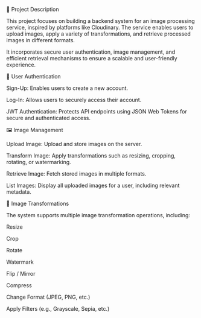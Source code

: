 📘 Project Description

This project focuses on building a backend system for an image processing service, inspired by platforms like Cloudinary.
The service enables users to upload images, apply a variety of transformations, and retrieve processed images in different formats.

It incorporates secure user authentication, image management, and efficient retrieval mechanisms to ensure a scalable and user-friendly experience.

🔐 User Authentication

Sign-Up: Enables users to create a new account.

Log-In: Allows users to securely access their account.

JWT Authentication: Protects API endpoints using JSON Web Tokens for secure and authenticated access.

🖼️ Image Management

Upload Image: Upload and store images on the server.

Transform Image: Apply transformations such as resizing, cropping, rotating, or watermarking.

Retrieve Image: Fetch stored images in multiple formats.

List Images: Display all uploaded images for a user, including relevant metadata.

🎨 Image Transformations

The system supports multiple image transformation operations, including:

Resize

Crop

Rotate

Watermark

Flip / Mirror

Compress

Change Format (JPEG, PNG, etc.)

Apply Filters (e.g., Grayscale, Sepia, etc.)
